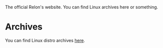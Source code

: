The official Relon's website. You can find Linux archives here or something.

# Archives
You can find Linux distro archives [here](https://relonproject.github.io/archive/main.md).
